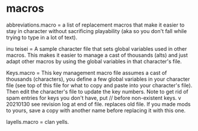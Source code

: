 # macros

abbreviations.macro = a list of replacement macros that make it easier to stay in character without sacrificing playability (aka so you don't fall while trying to type in a lot of text).

inu teisei = A sample character file that sets global variables used in other macros. This makes it easier to manage a cast of thousands (alts) and just adapt other macros by using the global variables in that character's file.

Keys.macro = This key management macro file assumes a cast of thousands (characters), you define a few global variables in your character file (see top of this file for what to copy and paste into your character's file). Then edit the character's file to update the key numbers.
Note to get rid of spam entries for keys you don't have, put // before non-existent keys.
v 20210130 see revision log at end of file. replaces old file. If you made mods to yours, save a copy with another name before replacing it with this one.

layells.macro = clan yells.

